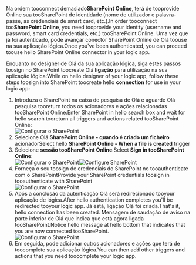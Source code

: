 

<span data-ttu-id="e8a5c-101">Na ordem tooconnect demasiado**SharePoint Online**, terá de tooprovide Online sua tooSharePoint de identidade (nome de utilizador e palavra-passe, as credenciais de smart card, etc.).</span><span class="sxs-lookup"><span data-stu-id="e8a5c-101">In order tooconnect too**SharePoint Online**, you need tooprovide your identity (username and password, smart card credentials, etc.) tooSharePoint Online.</span></span> <span data-ttu-id="e8a5c-102">Uma vez que já foi autenticado, pode avançar conector SharePoint Online de Olá toouse na sua aplicação lógica.</span><span class="sxs-lookup"><span data-stu-id="e8a5c-102">Once you've been authenticated, you can proceed toouse hello SharePoint Online connector  in your logic app.</span></span> 

<span data-ttu-id="e8a5c-103">Enquanto no designer de Olá da sua aplicação lógica, siga estes passos toosign no SharePoint toocreate Olá **ligação** para utilização na sua aplicação lógica:</span><span class="sxs-lookup"><span data-stu-id="e8a5c-103">While on hello designer of your logic app, follow these steps toosign into SharePoint toocreate hello **connection** for use in your logic app:</span></span>

1. <span data-ttu-id="e8a5c-104">Introduza o SharePoint na caixa de pesquisa de Olá e aguarde Olá pesquisa tooreturn todos os acionadores e ações relacionadas tooSharePoint Online:</span><span class="sxs-lookup"><span data-stu-id="e8a5c-104">Enter SharePoint in hello search box and wait for hello search tooreturn all triggers and actions related tooSharePoint Online:</span></span>   
   ![Configurar o SharePoint][1]  
2. <span data-ttu-id="e8a5c-106">Selecione Olá **SharePoint Online - quando é criado um ficheiro** acionador</span><span class="sxs-lookup"><span data-stu-id="e8a5c-106">Select hello **SharePoint Online - When a file is created** trigger</span></span>  
3. <span data-ttu-id="e8a5c-107">Selecione **sessão tooSharePoint Online**:</span><span class="sxs-lookup"><span data-stu-id="e8a5c-107">Select **Sign in tooSharePoint Online**:</span></span>   
   <span data-ttu-id="e8a5c-108">![Configurar o SharePoint][2]</span><span class="sxs-lookup"><span data-stu-id="e8a5c-108">![Configure SharePoint][2]</span></span>    
4. <span data-ttu-id="e8a5c-109">Forneça o seu toosign de credenciais do SharePoint no tooauthenticate com o SharePoint</span><span class="sxs-lookup"><span data-stu-id="e8a5c-109">Provide your SharePoint credentials toosign in tooauthenticate with SharePoint</span></span>   
   ![Configurar o SharePoint][3]     
5. <span data-ttu-id="e8a5c-111">Após a conclusão da autenticação Olá será redirecionado tooyour aplicação de lógica.</span><span class="sxs-lookup"><span data-stu-id="e8a5c-111">After hello authentication completes you'll be redirected tooyour logic app.</span></span> <span data-ttu-id="e8a5c-112">Já está, ligação Olá foi criada.</span><span class="sxs-lookup"><span data-stu-id="e8a5c-112">That's it, hello connection has been created.</span></span> <span data-ttu-id="e8a5c-113">Mensagem de saudação de aviso na parte inferior de Olá que indica que está agora ligada tooSharePoint.</span><span class="sxs-lookup"><span data-stu-id="e8a5c-113">Notice hello message at hello bottom that indicates that you are now connected tooSharePoint.</span></span>  
   ![Configurar o SharePoint][4]  
6. <span data-ttu-id="e8a5c-115">Em seguida, pode adicionar outros acionadores e ações que terá de toocomplete sua aplicação lógica.</span><span class="sxs-lookup"><span data-stu-id="e8a5c-115">You can then add other triggers and actions that you need toocomplete your logic app.</span></span>   

[1]: ./media/connectors-create-api-sharepointonline/connectionconfig1.png
[2]: ./media/connectors-create-api-sharepointonline/connectionconfig2.png 
[3]: ./media/connectors-create-api-sharepointonline/connectionconfig3.png
[4]: ./media/connectors-create-api-sharepointonline/connectionconfig4.png
[5]: ./media/connectors-create-api-sharepointonline/connectionconfig5.png
